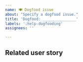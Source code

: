 ```yaml
---
name: 🍽️ Dogfood issue
about: "Specify a dogfood issue."
title: 'Dogfood: _______________'
labels: ':help-dogfooding'
assignees: ''

---
```


## Related user story

<!-- Add a link to the related story. -->
